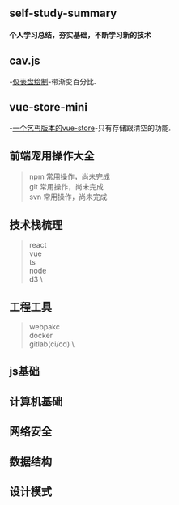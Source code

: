 ## self-study-summary

<h4>个人学习总结，夯实基础，不断学习新的技术<h4>

## cav.js
 -[仪表盘绘制](https://github.com/Hunterang/self-study-summary)-带渐变百分比.
 
## vue-store-mini
 -[一个乞丐版本的vue-store](https://github.com/Hunterang/self-study-summary)-只有存储跟清空的功能.
 
## 前端宠用操作大全
 > npm 常用操作，尚未完成 \
 > git 常用操作，尚未完成 \
 > svn 常用操作，尚未完成
 
## 技术栈梳理
 > react \
 > vue \
 > ts \
 > node \
 > d3 \
 
## 工程工具
 > webpakc \
 > docker \
 > gitlab(ci/cd) \

## js基础
## 计算机基础
## 网络安全
## 数据结构
## 设计模式
